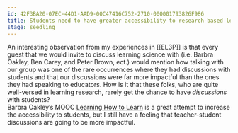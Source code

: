 ```yaml
---
id: 42F3BA20-07EC-44D1-AAD9-00C47416C752-2710-000001793826F986
title: Students need to have greater accessibility to research-based learning techniques
stage: seedling
---
```

 An interesting observation from my experiences in [[EL3P]] is that every guest that we would invite to discuss learning science with (i.e. Barbra Oakley, Ben Carey, and Peter Brown,  ect.) would mention how talking with our group was one of the rare occurrences where they had discussions with students and that our discussions were far more impactful than the ones they had speaking to educators. How is it that these folks, who are quite well-versed in learning research, rarely get the chance to have *discussions* with students?  
Barbra Oakley’s MOOC [Learning How to Learn](https://www.coursera.org/learn/learning-how-to-learn)  is a great attempt to increase the accessibility to students, but I still have a feeling that teacher-student discussions are going to be more impactful.


